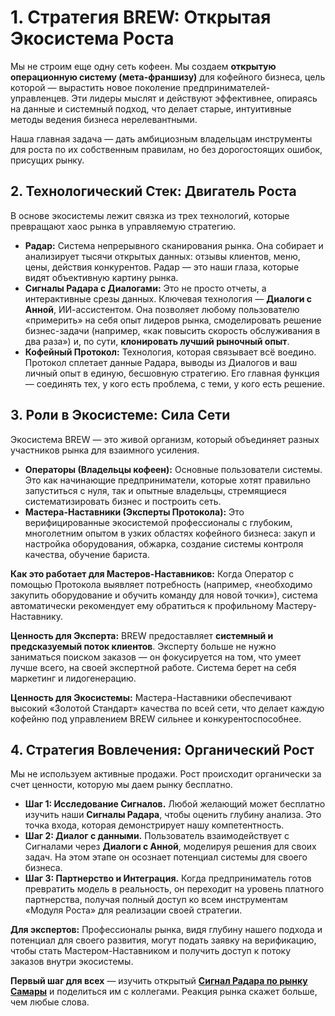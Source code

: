 # 1. Стратегия BREW: Открытая Экосистема Роста

Мы не строим еще одну сеть кофеен. Мы создаем **открытую операционную систему (мета-франшизу)** для кофейного бизнеса, цель которой — вырастить новое поколение предпринимателей-управленцев. Эти лидеры мыслят и действуют эффективнее, опираясь на данные и системный подход, что делает старые, интуитивные методы ведения бизнеса нерелевантными.

Наша главная задача — дать амбициозным владельцам инструменты для роста по их собственным правилам, но без дорогостоящих ошибок, присущих рынку.

## 2. Технологический Стек: Двигатель Роста

В основе экосистемы лежит связка из трех технологий, которые превращают хаос рынка в управляемую стратегию.

*   **Радар:** Система непрерывного сканирования рынка. Она собирает и анализирует тысячи открытых данных: отзывы клиентов, меню, цены, действия конкурентов. Радар — это наши глаза, которые видят объективную картину рынка.
*   **Сигналы Радара с Диалогами:** Это не просто отчеты, а интерактивные срезы данных. Ключевая технология — **Диалоги с Анной**, ИИ-ассистентом. Она позволяет любому пользователю «примерить» на себя опыт лидеров рынка, смоделировать решение бизнес-задачи (например, «как повысить скорость обслуживания в два раза») и, по сути, **клонировать лучший рыночный опыт**.
*   **Кофейный Протокол:** Технология, которая связывает всё воедино. Протокол сплетает данные Радара, выводы из Диалогов и ваш личный опыт в единую, бесшовную стратегию. Его главная функция — соединять тех, у кого есть проблема, с теми, у кого есть решение.

## 3. Роли в Экосистеме: Сила Сети

Экосистема BREW — это живой организм, который объединяет разных участников рынка для взаимного усиления.

*   **Операторы (Владельцы кофеен):** Основные пользователи системы. Это как начинающие предприниматели, которые хотят правильно запуститься с нуля, так и опытные владельцы, стремящиеся систематизировать бизнес и построить сеть.
*   **Мастера-Наставники (Эксперты Протокола):** Это верифицированные экосистемой профессионалы с глубоким, многолетним опытом в узких областях кофейного бизнеса: закуп и настройка оборудования, обжарка, создание системы контроля качества, обучение бариста.

**Как это работает для Мастеров-Наставников:**
Когда Оператор с помощью Протокола выявляет потребность (например, «необходимо закупить оборудование и обучить команду для новой точки»), система автоматически рекомендует ему обратиться к профильному Мастеру-Наставнику.

**Ценность для Эксперта:** BREW предоставляет **системный и предсказуемый поток клиентов**. Эксперту больше не нужно заниматься поиском заказов — он фокусируется на том, что умеет лучше всего, на своей экспертной работе. Система берет на себя маркетинг и лидогенерацию.

**Ценность для Экосистемы:** Мастера-Наставники обеспечивают высокий «Золотой Стандарт» качества по всей сети, что делает каждую кофейню под управлением BREW сильнее и конкурентоспособнее.

## 4. Стратегия Вовлечения: Органический Рост

Мы не используем активные продажи. Рост происходит органически за счет ценности, которую мы даем рынку бесплатно.

*   **Шаг 1: Исследование Сигналов.** Любой желающий может бесплатно изучить наши **Сигналы Радара**, чтобы оценить глубину анализа. Это точка входа, которая демонстрирует нашу компетентность.
*   **Шаг 2: Диалог с данными.** Пользователь взаимодействует с Сигналами через **Диалоги с Анной**, моделируя решения для своих задач. На этом этапе он осознает потенциал системы для своего бизнеса.
*   **Шаг 3: Партнерство и Интеграция.** Когда предприниматель готов превратить модель в реальность, он переходит на уровень платного партнерства, получая полный доступ ко всем инструментам «Модуля Роста» для реализации своей стратегии.

**Для экспертов:** Профессионалы рынка, видя глубину нашего подхода и потенциал для своего развития, могут подать заявку на верификацию, чтобы стать Мастером-Наставником и получить доступ к потоку заказов внутри экосистемы.

**Первый шаг для всех** — изучить открытый **[Сигнал Радара по рынку Самары](/radar/signal/coffee-points-smr-2025/dashboard)** и поделиться им с коллегами. Реакция рынка скажет больше, чем любые слова.
